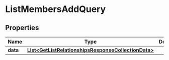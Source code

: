 # ListMembersAddQuery

## Properties
Name | Type | Description | Notes
------------ | ------------- | ------------- | -------------
**data** | [**List&lt;GetListRelationshipsResponseCollectionData&gt;**](GetListRelationshipsResponseCollectionData.md) |  | 
